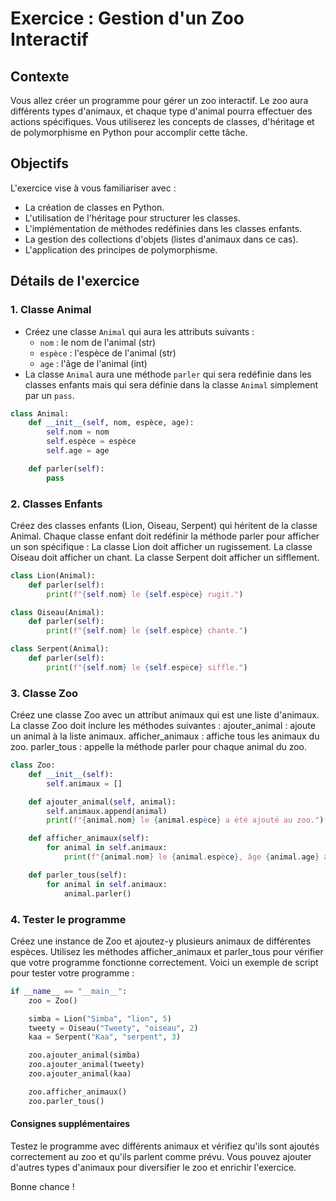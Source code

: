 # Exercice : Gestion d'un Zoo Interactif

## Contexte
Vous allez créer un programme pour gérer un zoo interactif. Le zoo aura différents types d'animaux, et chaque type d'animal pourra effectuer des actions spécifiques. Vous utiliserez les concepts de classes, d'héritage et de polymorphisme en Python pour accomplir cette tâche.

## Objectifs
L'exercice vise à vous familiariser avec :
- La création de classes en Python.
- L'utilisation de l'héritage pour structurer les classes.
- L'implémentation de méthodes redéfinies dans les classes enfants.
- La gestion des collections d'objets (listes d'animaux dans ce cas).
- L'application des principes de polymorphisme.

## Détails de l'exercice

### 1. Classe Animal
- Créez une classe `Animal` qui aura les attributs suivants :
  - `nom` : le nom de l'animal (str)
  - `espèce` : l'espèce de l'animal (str)
  - `age` : l'âge de l'animal (int)
- La classe `Animal` aura une méthode `parler` qui sera redéfinie dans les classes enfants mais qui sera définie dans la classe `Animal` simplement par un `pass`.



```python
class Animal:
    def __init__(self, nom, espèce, age):
        self.nom = nom
        self.espèce = espèce
        self.age = age

    def parler(self):
        pass
```

### 2. Classes Enfants
Créez des classes enfants (Lion, Oiseau, Serpent) qui héritent de la classe Animal.
Chaque classe enfant doit redéfinir la méthode parler pour afficher un son spécifique :
La classe Lion doit afficher un rugissement.
La classe Oiseau doit afficher un chant.
La classe Serpent doit afficher un sifflement.

```python
class Lion(Animal):
    def parler(self):
        print(f"{self.nom} le {self.espèce} rugit.")

class Oiseau(Animal):
    def parler(self):
        print(f"{self.nom} le {self.espèce} chante.")

class Serpent(Animal):
    def parler(self):
        print(f"{self.nom} le {self.espèce} siffle.")
```

### 3. Classe Zoo
Créez une classe Zoo avec un attribut animaux qui est une liste d'animaux.
La classe Zoo doit inclure les méthodes suivantes :
ajouter_animal : ajoute un animal à la liste animaux.
afficher_animaux : affiche tous les animaux du zoo.
parler_tous : appelle la méthode parler pour chaque animal du zoo.

```python
class Zoo:
    def __init__(self):
        self.animaux = []

    def ajouter_animal(self, animal):
        self.animaux.append(animal)
        print(f"{animal.nom} le {animal.espèce} a été ajouté au zoo.")

    def afficher_animaux(self):
        for animal in self.animaux:
            print(f"{animal.nom} le {animal.espèce}, âge {animal.age} ans")

    def parler_tous(self):
        for animal in self.animaux:
            animal.parler()
```

### 4. Tester le programme
Créez une instance de Zoo et ajoutez-y plusieurs animaux de différentes espèces.
Utilisez les méthodes afficher_animaux et parler_tous pour vérifier que votre programme fonctionne correctement.
Voici un exemple de script pour tester votre programme :

```python
if __name__ == "__main__":
    zoo = Zoo()

    simba = Lion("Simba", "lion", 5)
    tweety = Oiseau("Tweety", "oiseau", 2)
    kaa = Serpent("Kaa", "serpent", 3)

    zoo.ajouter_animal(simba)
    zoo.ajouter_animal(tweety)
    zoo.ajouter_animal(kaa)

    zoo.afficher_animaux()
    zoo.parler_tous()
```

#### Consignes supplémentaires
Testez le programme avec différents animaux et vérifiez qu'ils sont ajoutés correctement au zoo et qu'ils parlent comme prévu.
Vous pouvez ajouter d'autres types d'animaux pour diversifier le zoo et enrichir l'exercice.

Bonne chance !